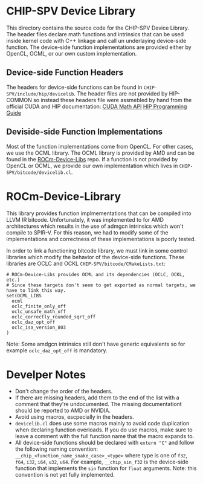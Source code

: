 # CHIP-SPV Device Library

This directory contains the source code for the CHIP-SPV Device Library. The header files declare math functions and intrinsics that can be used inside kernel code with C++ linkage and call un underlaying device-side function. The device-side function implementations are provided either by OpenCL, OCML, or our own custom implementation. 

## Device-side Function Headers
The headers for device-side functions can be found in `CHIP-SPV/include/hip/devicelib`. The header files are not provided by HIP-COMMON so instead these headers file were assmebled by hand from the official CUDA and HIP documentation:
[CUDA Math API](https://docs.nvidia.com/cuda/cuda-math-api/index.html)
[HIP Programming Guide](https://docs.amd.com/bundle/HIP-Programming-Guide-v5.0/page/Programming_with_HIP.html)

## Deviside-side Function Implementations
Most of the function implementations come from OpenCL. For other cases, we use the OCML library. The OCML library is provided by AMD and can be found in the [ROCm-Device-Libs](https://github.com/RadeonOpenCompute/ROCm-Device-Libs) repo. 
If a function is not provided by OpenCL or OCML, we provide our own implementation which lives in `CHIP-SPV/bitcode/devicelib.cl`.

# ROCm-Device-Library
This library provides function implmementations that can be compiled into LLVM IR bitcode. Unfortunately, it was implemented to for AMD architectures which results in the use of admgcn intrinsics which won't compile to SPIR-V. For this reason, we had to modify some of the implementations and correctness of these implementations is poorly tested. 

In order to link a functioning bitcode library, we must link in some control libraries which modify the behavior of the device-side functions. These libraries are OCLC and OCKL
`CHIP-SPV/bitcode/CMakeLists.txt`:
```
# ROCm-Device-Libs provides OCML and its dependencies (OCLC, OCKL, etc.)
# Since these targets don't seem to get exported as normal targets, we have to link this way.
set(OCML_LIBS
  ocml
  oclc_finite_only_off
  oclc_unsafe_math_off
  oclc_correctly_rounded_sqrt_off
  oclc_daz_opt_off
  oclc_isa_version_803
)
```
Note: Some amdgcn intrinsics still don't have generic equivalents so for example `oclc_daz_opt_off` is mandatory.

# Develper Notes
* Don't change the order of the headers.
* If there are missing headers, add them to the end of the list with a comment that they're undocumented. The missing documentationt should be reported to AMD or NVIDIA. 
* Avoid using macros, escpecially in the headers.
* `devicelib.cl` does use some macros mainly to avoid code duplication when declaring function overloads. If you do use macros, make sure to leave a comment with the full function name that the macro expands to.
* All device-side functions should be declared with `extern "C"` and follow the following naming convention: `__chip_<function_name_snake_case>_<type>` where type is one of `f32`, `f64`, `i32`, `i64`, `u32`, `u64`. For example, `__chip_sin_f32` is the device-side function that implements the `sin` function for `float` arguments. Note: this convention is not yet fully implemented.